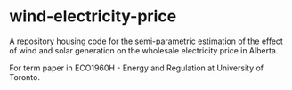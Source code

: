 # wind-electricity-price
A repository housing code for the semi-parametric estimation of the effect of wind and solar generation on the wholesale electricity price in Alberta.

For term paper in ECO1960H - Energy and Regulation at University of Toronto.
